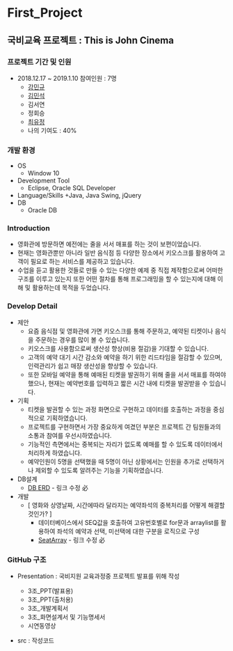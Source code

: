 # First_Project


## 국비교육 프로젝트 : This is John Cinema
### 프로젝트 기간 및 인원
+ 2018.12.17 ~ 2019.1.10 참여인원 : 7명
    + [강민규](https://github.com/min1461/)
    + [김민석](https://github.com/MinSeok-Kim96)
    + 김서연
    + 정회승
    + [최유정](https://github.com/sun0326/)
    + 나의 기여도 : 40%

### 개발 환경
+ OS
    + Window 10
+ Development Tool
    + Eclipse, Oracle SQL Developer
+ Language/Skills
    +Java, Java Swing, jQuery
+ DB
    + Oracle DB

### Introduction
+ 영화관에 방문하면 예전에는 줄을 서서 매표를 하는 것이 보편이었습니다. 
+ 현재는 영화관뿐만 아니라 일반 음식점 등 다양한 장소에서 키오스크를 활용하여 고객이 필요로 하는 서비스를 제공하고 있습니다.
+ 수업을 듣고 활용한 것들로 만들 수 있는 다양한 예제 중 직접 제작함으로써 어떠한 구조를 이루고 있는지 또한 어떤 절차를 통해 프로그래밍을 할 수 있는지에 대해 이해 및 활용하는데 목적을 두었습니다. 

### Develop Detail
+ 제안
    + 요즘 음식점 및 영화관에 가면 키오스크를 통해 주문하고, 예약된 티켓이나 음식을 주문하는 경우를 많이 볼 수 있습니다. 
    + 키오스크를 사용함으로써 생산성 향상(비용 절감)을 기대할 수 있습니다.
    + 고객의 예약 대기 시간 감소와 예약을 하기 위한 리드타임을 절감할 수 있으며, 인력관리가 쉽고 매장 생산성을 향상할 수 있습니다.
    + 또한 모바일 예약을 통해 예매된 티켓을 발권하기 위해 줄을 서서 매표를 하여야 했으나, 현재는 예약번호를 입력하고 짧은 시간 내에 티켓을 발권받을 수 있습니다.
+ 기획
    + 티켓을 발권할 수 있는 과정 화면으로 구현하고 데이터를 호출하는 과정을 중심적으로 기획하였습니다.
    + 프로젝트를 구현하면서 가장 중요하게 여겼던 부분은 프로젝트 간 팀원들과의 소통과 참여를 우선시하였습니다.
    + 기능적인 측면에서는 중복되는 자리가 없도록 예매를 할 수 있도록 데이터에서 처리하게 하였습니다.
    + 예약인원이 5명을 선택했을 때 5명이 아닌 상황에서는 인원을 추가로 선택하거나 제외할 수 있도록 알려주는 기능을 기획하였습니다.
+ DB설계
    + [DB ERD](https://github.com/) - 링크 수정 必
+ 개발
    + [ 영화와 상영날짜, 시간에따라 달라지는 예약좌석의 중복처리를 어떻게 해결할 것인가? ]
        + 데이터베이스에서 SEQ값을 호출하여 고유번호별로 for문과 arraylist를 활용하여 좌석의 예약과 선택, 미선택에 대한 구분을 로직으로 구성
        + [SeatArray](./src/Customer/Page5.java) - 링크 수정 必


### GitHub 구조
- Presentation : 국비지원 교육과정중 프로젝트 발표를 위해 작성
    - 3조_PPT(발표용)
    - 3조_PPT(출처용)
    - 3조_개발계획서
    - 3조_화면설계서 및 기능명세서
    - 시연동영상
    
- src : 작성코드
